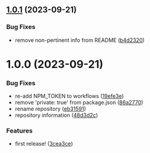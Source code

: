 ## [1.0.1](https://github.com/demandio-labs/nestjs-utils/compare/v1.0.0...v1.0.1) (2023-09-21)


### Bug Fixes

* remove non-pertinent info from README ([b4d2320](https://github.com/demandio-labs/nestjs-utils/commit/b4d2320bb97c7ac359d83d6f55d88bf3e6813c01))

# 1.0.0 (2023-09-21)


### Bug Fixes

* re-add NPM_TOKEN to workflows ([19efe3e](https://github.com/demandio-labs/nestjs-utils/commit/19efe3ed6d016aae9c70e658fe2f8bd0af830434))
* remove 'private: true' from package.json ([86a2770](https://github.com/demandio-labs/nestjs-utils/commit/86a277030b22e18d0e334ada74c1819d1814b40a))
* rename repository ([eb31591](https://github.com/demandio-labs/nestjs-utils/commit/eb31591a9b82aa1ac744adbcd5cf51f1470b0c7d))
* repository information ([48d3d2c](https://github.com/demandio-labs/nestjs-utils/commit/48d3d2ce832e3b08209f4cfd7cf1dd8b2c938a84))


### Features

* first release! ([3cea3ce](https://github.com/demandio-labs/nestjs-utils/commit/3cea3ce76c15d90875e21238c3022ef6acce106e))
